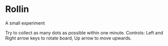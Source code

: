 # Rollin
A small experiment

Try to collect as many dots as possible within one minute.
Controls: Left and Right arrow keys to rotate board, Up arrow to move upwards.
